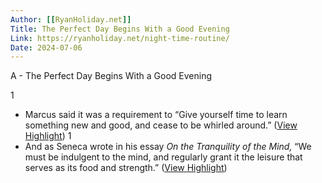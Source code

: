 ```yaml
---
Author: [[RyanHoliday.net]]
Title: The Perfect Day Begins With a Good Evening
Link: https://ryanholiday.net/night-time-routine/
Date: 2024-07-06
---
```

A - The Perfect Day Begins With a Good Evening

1
- Marcus said it was a requirement to “Give yourself time to learn something new and good, and cease to be whirled around.” ([View Highlight](https://read.readwise.io/read/01gq8cgnpex9wbnzmw8m6es4mn))
1
- And as Seneca wrote in his essay *On the Tranquility of the Mind,* “We must be indulgent to the mind, and regularly grant it the leisure that serves as its food and strength.” ([View Highlight](https://read.readwise.io/read/01gq8cgx8avbzqj3jt382rhf88))
